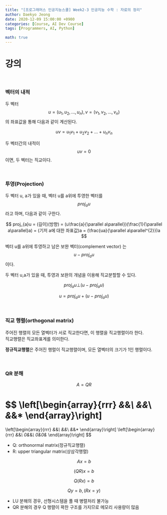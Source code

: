 ```yaml
---
title: "[프로그래머스 인공지능스쿨] Week2-3 인공지능 수학 : 자료의 정리"
author: Daekyo Jeong
date: 2020-12-09 15:00:00 +0900
categories: [Course, AI Dev Course]
tags: [Programmers, AI, Python]

math: true
---
```


# **강의**   
<br/>

### **벡터의 내적**  

두 벡터 $$u = (u_{1}, u_{2}, ... , u_{n}), v = (v_{1}, v_{2}, ... , v_{n})$$의 좌표값을 통해 다음과 같이 계산된다.  

$$
uv = u_{1}v_{1} + u_{2}v_{2} + ... + u_{n}v_{n}
$$

두 벡터간의 내적이 $$uv = 0$$이면, 두 벡터는 직교이다.  

<br/>

### **투영(Projection)**  

두 벡터 u, a가 있을 때, 벡터 u를 a위에 투영한 벡터를 $$proj_{a}u$$라고 하며, 다음과 같이 구한다.  

$$
proj_{a}u = (길이)(방향) = (u\frac{a}{\parallel a\parallel})(\frac{1}{\parallel a\parallel}a) = (기저 a에 대한 좌표값)a = (\frac{ua}{\parallel a\parallel^{2}})a
$$

벡터 u를 a위에 투영하고 남은 보완 벡터(complement vector) 는 $$u-proj_{a}u$$이다.  

두 벡터 u,a가 있을 때, 투영과 보완의 개념을 이용해 직교분할할 수 있다.  

$$
proj_{a}u \bot (u-proj_{a}u)
$$

$$
u = proj_{a}u + (u - proj_{a}u)
$$

<br/>

### **직교 행렬(orthogonal matrix)**  

주어진 행렬의 모든 열벡터가 서로 직교한다면, 이 행렬을 직교행렬이라 한다.  
직교행렬은 직교좌표계를 의미한다.  

**정규직교행렬**은 주어진 행렬이 직교행렬이며, 모든 열벡터의 크기가 1인 행렬이다.  

<br/>

### **QR 분해**  

$$
A = Q R
$$

$$
\left[\begin{array}{rrr}
*&*&*\\
*&*&*\\
*&*&*
\end{array}\right]
=
\left[\begin{array}{rrr}
*&*&*\\
*&*&*\\
*&*&*
\end{array}\right]
\left[\begin{array}{rrr}
*&*&*\\
0&*&*\\
0&0&*
\end{array}\right]
$$

- Q: orthonormal matrix(정규직교행렬)
- R: upper triangular matrix(상삼각행렬)  

$$
Ax = b
$$

$$
(QR)x = b
$$

$$
Q(Rx) = b
$$

$$
Qy = b, (Rx = y)
$$  

- LU 분해의 경우, 선형시스템을 풀 때 병렬처리 불가능  
- QR 분해의 경우 Q 행렬이 꽉찬 구조를 가지므로 메모리 사용량이 많음  

<br/>
